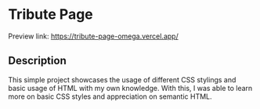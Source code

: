 # Tribute Page

Preview link: https://tribute-page-omega.vercel.app/

## Description

This simple project showcases the usage of different CSS stylings and basic usage of HTML with my own knowledge. With this, I was able to learn more on basic CSS styles and appreciation on semantic HTML.
